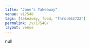 ```yaml
---
title: "Jane's Takeaway"
venue: v17540
tags: [takeaway, food, "fhrs:662722"]
permalink: /v/17540/
layout: venue
---
```

null